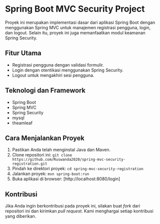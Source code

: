# Spring Boot MVC Security Project

Proyek ini merupakan implementasi dasar dari aplikasi Spring Boot 
dengan menggunakan Spring MVC untuk manajemen registrasi pengguna, login, dan logout. 
Selain itu, proyek ini juga memanfaatkan modul keamanan Spring Security.

## Fitur Utama

- Registrasi pengguna dengan validasi formulir.
- Login dengan otentikasi menggunakan Spring Security.
- Logout untuk mengakhiri sesi pengguna.

## Teknologi dan Framework

- Spring Boot
- Spring MVC
- Spring Security
- mysql
- theamleaf

## Cara Menjalankan Proyek

1. Pastikan Anda telah menginstal Java dan Maven.
2. Clone repositori ini: `git clone https://github.com/Ruswanda2020/spring-mvc-security-registration.git`
3. Pindah ke direktori proyek: `cd spring-mvc-security-registration`
4. Jalankan proyek: `mvn spring-boot:run`
5. Buka aplikasi di browser: [http://localhost:8080/login]

## Kontribusi
Jika Anda ingin berkontribusi pada proyek ini, 
silakan buat _fork_ dari repositori ini dan kirimkan _pull request_. 
Kami menghargai setiap kontribusi yang diberikan.



